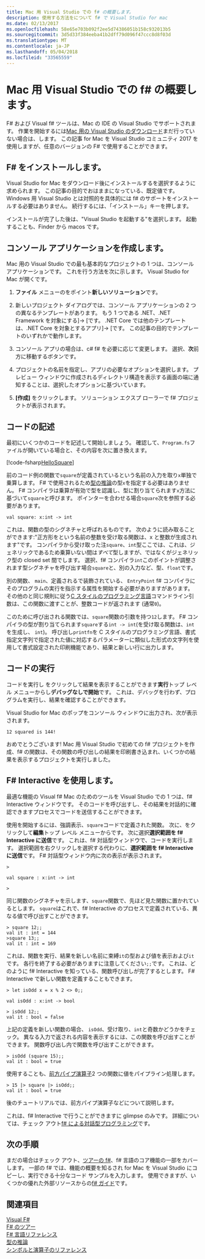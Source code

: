 ```yaml
---
title: Mac 用 Visual Studio での f# の概要します。
description: 使用する方法をについて f# で Visual Studio for mac
ms.date: 02/13/2017
ms.openlocfilehash: 58e65e703b092f2ee5d74386051b158c932013b5
ms.sourcegitcommit: 3d5d33f384eeba41b2dff79d096f47ccc8d8f03d
ms.translationtype: MT
ms.contentlocale: ja-JP
ms.lasthandoff: 05/04/2018
ms.locfileid: "33565559"
---
```

# <a name="get-started-with-f-in-visual-studio-for-mac"></a>Mac 用 Visual Studio での f# の概要します。

F# および Visual f# ツールは、Mac の IDE の Visual Studio でサポートされます。  作業を開始するには[Mac 用の Visual Studio のダウンロード](https://aka.ms/vsdownload?utm_source=mscom&utm_campaign=msdocs)まだ行っていない場合は、します。  この記事 for Mac を Visual Studio コミュニティ 2017 を使用しますが、任意のバージョンの F# で使用することができます。

## <a name="installing-f"></a>F# をインストールします。 #

Visual Studio for Mac をダウンロード後にインストールするを選択するように求められます。  この記事の目的でおはままになっている、既定値です。  Windows 用 Visual Studio とは対照的を具体的には f# のサポートをインストールする必要はありません。  続行するには、「インストール」キーを押します。

インストールが完了した後は、"Visual Studio を起動する"を選択します。  起動することも、Finder から macos です。

## <a name="creating-a-console-application"></a>コンソール アプリケーションを作成します。

Mac 用の Visual Studio での最も基本的なプロジェクトの 1 つは、コンソール アプリケーションです。  これを行う方法を次に示します。  Visual Studio for Mac が開くです。

1. **ファイル** メニューのをポイント**新しいソリューション**です。

2.  新しいプロジェクト ダイアログでは、コンソール アプリケーションの 2 つの異なるテンプレートがあります。  もう 1 つである .NET、.NET Framework を対象にする]-> [です。  .NET Core では他のテンプレートは、.NET Core を対象とするアプリ]-> [です。  この記事の目的でテンプレートのいずれかで動作します。

3. コンソール アプリの場合は、c# f# を必要に応じて変更します。  選択、**次**前方に移動するボタンです。  

4. プロジェクトの名前を指定し、アプリの必要なオプションを選択します。  プレビュー ウィンドウに作成されるディレクトリ構造を表示する画面の端に通知することは、選択したオプションに基づいています。  

5. **[作成]** をクリックします。  ソリューション エクスプ ローラーで f# プロジェクトが表示されます。

## <a name="writing-your-code"></a>コードの記述

最初にいくつかのコードを記述して開始しましょう。  確認して、`Program.fs`ファイルが開いている場合と、その内容を次に置き換えます。

[!code-fsharp[HelloSquare](../../../samples/snippets/fsharp/getting-started/hello-square.fs)]

前のコード例の関数で`square`が定義されているという名前の入力を取り`x`単独で乗算します。  F# で使用されるため[型の推論](../language-reference/type-inference.md)の型`x`を指定する必要はありません。  F# コンパイラは乗算が有効で型を認識し、型に割り当てられます`x`方法に基づいて`square`と呼びます。  ポインターを合わせる場合`square`次を参照する必要があります。

```
val square: x:int -> int
```

これは、関数の型のシグネチャと呼ばれるものです。  次のように読み取ることができます:"正方形をという名前の整数を受け取る関数は、x と整数が生成されます"です。  コンパイラから受け取った注`square`、`int`型ここでは、これは、ジェネリックであるため乗算いない間は*すべて*型しますが、ではなくがジェネリック型の closed set 間でします。  選択、f# コンパイラ`int`このポイントが調整されます型シグネチャを呼び出す場合`square`と、別の入力など、型、`float`です。

別の関数、 `main`、定義されるで装飾されている、 `EntryPoint` f# コンパイラにそのプログラムの実行を指示する属性を開始する必要がありますがあります。  その他のと同じ規則に従う[C スタイルのプログラミング言語](https://en.wikipedia.org/wiki/Entry_point#C_and_C.2B.2B)コマンドライン引数は、この関数に渡すことが、整数コードが返されます (通常`0`)。

このために呼び出される関数では、`square`関数の引数を持つ`12`します。  F# コンパイラの型が割り当てられます`square`する`int -> int`(を受け取る関数は、`int`を生成し、 `int`)。  呼び出し`printfn`を C スタイルのプログラミング言語、書式指定文字列で指定された値に対応するパラメーターに類似した形式の文字列を使用して書式設定された印刷機能であり、結果と新しい行に出力します。

## <a name="running-your-code"></a>コードの実行

コードを実行し をクリックして結果を表示することができます**実行**トップ レベル メニューからし**デバッグなしで開始**です。  これは、デバッグを行わず、プログラムを実行し、結果を確認することができます。

Visual Studio for Mac のポップをコンソール ウィンドウに出力され、次が表示されます。

```
12 squared is 144!
```

おめでとうございます!   Mac 用 Visual Studio で初めての f# プロジェクトを作成、f# の関数は、その関数の呼び出しの結果を印刷書き込まれ、いくつかの結果を表示するプロジェクトを実行しました。

## <a name="using-f-interactive"></a>F# Interactive を使用します。

最適な機能の Visual f# Mac のためのツールを Visual Studio での 1 つは、f# Interactive ウィンドウです。  そのコードを呼び出すし、その結果を対話的に確認できますプロセスでコードを送信することができます。

使用を開始するには、強調表示、`square`コードで定義された関数。  次に、をクリックして**編集**トップ レベル メニューからです。  次に選択**選択範囲を f# Interactive に送信**です。  これは、f# 対話型ウィンドウで、コードを実行します。  選択範囲を右クリックしを選択する代わりに、**選択範囲を f# Interactive に送信**です。  F# 対話型ウィンドウ内に次の表示が表示されます。

```
>

val square : x:int -> int

>
```

同じ関数のシグネチャを示します、`square`関数で、先ほど見た関数に置かれているとします。  `square`はこれで、f# Interactive のプロセスで定義されている、異なる値で呼び出すことができます。

```
> square 12;;
val it : int = 144
>square 13;;
val it : int = 169
```

これは、関数を実行、結果を新しい名前に束縛`it`の型および値を表示および`it`です。  各行を終了する必要がありますに注意してください`;;`です。  これは、どのように f# Interactive を知っている、関数呼び出しが完了するとします。  F# Interactive で新しい関数を定義することもできます。

```
> let isOdd x = x % 2 <> 0;;

val isOdd : x:int -> bool

> isOdd 12;;
val it : bool = false
```

上記の定義を新しい関数の場合、 `isOdd`、受け取り、`int`と奇数かどうかをチェック。  異なる入力で返される内容を表示するには、この関数を呼び出すことができます。  関数呼び出し内で関数を呼び出すことができます。

```
> isOdd (square 15);;
val it : bool = true
```

使用することも、[前方パイプ演算子](../language-reference/symbol-and-operator-reference/index.md)2 つの関数に値をパイプライン処理します。

```
> 15 |> square |> isOdd;;
val it : bool = true
```

後のチュートリアルでは、前方パイプ演算子などについて説明します。

これは、f# Interactive で行うことができますに glimpse のみです。  詳細については、チェック アウト[f# による対話型プログラミング](../tutorials/fsharp-interactive/index.md)です。

## <a name="next-steps"></a>次の手順

まだの場合はチェック アウト、[ツアーの f#](../tour.md)、f# 言語のコア機能の一部をカバーします。  一部の f# では、機能の概要を知るされ for Mac を Visual Studio にコピーし、実行できる十分なコード サンプルを入力します。  使用できますが、いくつかの優れた外部リソースからの[f# ガイド](../index.md)です。

## <a name="see-also"></a>関連項目
 [Visual F#](../index.md)  
 [F# のツアー](../tour.md)  
 [F# 言語リファレンス](../language-reference/index.md)  
 [型の推論](../language-reference/type-inference.md)  
 [シンボルと演算子のリファレンス](../language-reference/symbol-and-operator-reference/index.md)  
